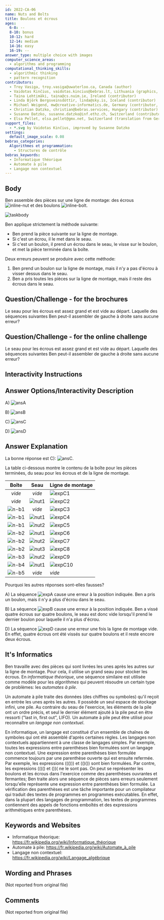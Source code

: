 ```yaml
---
id: 2022-CA-06
name: Nuts and Bolts
title: Boulons et écrous
ages:
  6-8: --
  8-10: bonus
  10-12: hard
  12-14: medium
  14-16: easy
  16-19: --
answer_type: multiple choice with images
computer_science_areas:
  - algorithms and programming
computational_thinking_skills:
  - algorithmic thinking
  - pattern recognition
contributors:
  - Troy Vasiga, troy.vasiga@uwaterloo.ca, Canada (author)
  - Vaidotas Kinčius, vaidotas.kincius@bebras.lt, Lithuania (graphics, contributor)
  - Taina Lehtimäki, taina@cs.nuim.ie, Ireland (contributor)
  - Linda Björk Bergsveinsdóttir, linda@sky.is, Iceland (contributor)
  - Michael Weigend, mw@creative-informatics.de, Germany (contributor, translation from English into German)
  - Christian Datzko, christian@bebras.services, Hungary (contributor)
  - Susanne Datzko, susanne.datzko@inf.ethz.ch, Switzerland (contributor, graphics)
  - Elsa Pellet, elsa.pellet@gmx.net, Switzerland (translation from German into French)
support_files:
  - *.svg by Vaidotas Kinčius, improved by Susanne Datzko
settings:
  default_image_scale: 0.08
bebras_categories:
  Algorithmes et programmation:
    - Structures de contrôle
bebras_keywords:
  - Informatique théorique
  - Automate à pile
  - Langage non contextuel
---
```


[ansA]: graphics/2022-CA-06-answerA.svg "Réponse A"
[ansB]: graphics/2022-CA-06-answerB.svg "Réponse B"
[ansC]: graphics/2022-CA-06-answerC.svg "Réponse C"
[ansD]: graphics/2022-CA-06-answerD.svg "Réponse D"
[expA]: graphics/2022-CA-06-explanationA.svg "Explication A"
[expB]: graphics/2022-CA-06-explanationB.svg "Explication B"
[expD]: graphics/2022-CA-06-explanationD.svg "Explication C"
[expC1]: graphics/2022-CA-06-answerC.svg "Explication étape 1"
[expC2]: graphics/2022-CA-06-explanationC2.svg "Explication étape 2"
[expC3]: graphics/2022-CA-06-explanationC3.svg "Explication étape 3"
[expC4]: graphics/2022-CA-06-explanationC4.svg "Explication étape 4"
[expC5]: graphics/2022-CA-06-explanationC5.svg "Explication étape 5"
[expC6]: graphics/2022-CA-06-explanationC6.svg "Explication étape 6"
[expC7]: graphics/2022-CA-06-explanationC7.svg "Explication étape 7"
[expC8]: graphics/2022-CA-06-explanationC8.svg "Explication étape 8"
[expC9]: graphics/2022-CA-06-explanationC9.svg "Explication étape 9"
[expC10]: graphics/2022-CA-06-explanationC10.svg "Explication étape 10"
[taskbody]: graphics/2022-CA-06-taskbody.svg "Ben travaille à la ligne de montage (400px)"
[nut1]: graphics/2022-CA-06-nut-1.svg "un écrou"
[nut2]: graphics/2022-CA-06-nut-2.svg "deux écrous"
[nut3]: graphics/2022-CA-06-nut-3.svg "trois écrous"
[n-b1]: graphics/2022-CA-06-nut-and-bolt-1.svg "un boulon avec écrou"
[n-b2]: graphics/2022-CA-06-nut-and-bolt-2.svg "deux boulons avec écrous"
[n-b3]: graphics/2022-CA-06-nut-and-bolt-3.svg "trois boulons avec écrous"
[n-b4]: graphics/2022-CA-06-nut-and-bolt-4.svg "quatre boulons avec écrous"
[n-b5]: graphics/2022-CA-06-nut-and-bolt-5.svg "cinq boulons avec écrous"
[inline-bolt]: graphics/2022-CA-06-bolt.svg "Boulon (13px)"
[inline-nut]: graphics/2022-CA-06-nut-1.svg "Ecrou (16px)"



## Body

Ben assemble des pièces sur une ligne de montage: des écrous ![inline-nut] et des boulons ![inline-bolt].

![taskbody]

Ben applique strictement la méthode suivante:
* Ben prend la pièce suivante sur la ligne de montage.
* Si c'est un écrou, il le met dans le seau.
* Si c'est un boulon, il prend un écrou dans le seau, le visse sur le boulon, et met la pièce terminée dans la boîte.

Deux erreurs peuvent se produire avec cette méthode:
1. Ben prend un boulon sur la ligne de montage, mais il n'y a pas d'écrou à visser dessus dans le seau.
2. Ben a pris toutes les pièces sur la ligne de montage, mais il reste des écrous dans le seau.


## Question/Challenge - for the brochures

Le seau pour les écrous est assez grand et est vide au départ. Laquelle des séquences suivantes Ben peut-il assembler de gauche à droite sans aucune erreur?

## Question/Challenge - for the online challenge

Le seau pour les écrous est assez grand et est vide au départ. Laquelle des séquences suivantes Ben peut-il assembler de gauche à droite sans aucune erreur?

## Interactivity Instructions

<!-- empty -->

## Answer Options/Interactivity Description

A) ![ansA]

B) ![ansB]

C) ![ansC]

D) ![ansD]


## Answer Explanation


La bonne réponse est C): ![ansC].

La table ci-dessous montre le contenu de la boîte pour les pièces terminées, du seau pour les écrous et de la ligne de montage.

| Boîte  |  Seau  | Ligne de montage |
| :-----: | :-----: | :--------- |
| _vide_  | _vide_  | ![expC1]   |
| _vide_  | ![nut1] | ![expC2]   |
| ![n-b1] | _vide_  | ![expC3]   |
| ![n-b1] | ![nut1] | ![expC4]   |
| ![n-b1] | ![nut2] | ![expC5]   |
| ![n-b2] | ![nut1] | ![expC6]   |
| ![n-b2] | ![nut2] | ![expC7]   |
| ![n-b2] | ![nut3] | ![expC8]   |
| ![n-b3] | ![nut2] | ![expC9]   |
| ![n-b4] | ![nut1] | ![expC10]  |
| ![n-b5] | _vide_  | _vide_     |

Pourquoi les autres réponses sont-elles fausses?

A) La séquence ![expA] cause une erreur à la position indiquée. Ben a pris un boulon, mais il n'y a plus d'écrou dans le seau.

B) La séquence ![expB] cause une erreur à la position indiquée. Ben a vissé quatre écrous sur quatre boulons, le seau est donc vide lorsqu'il prend le dernier boulon pour laquelle il n'a plus d'écrou.

D) La séquence ![expD] cause une erreur une fois la ligne de montage vide. En effet, quatre écrous ont été vissés sur quatre boulons et il reste encore deux écrous.

## It's Informatics

Ben travaille avec des pièces qui sont livrées les unes après les autres sur la ligne de montage. Pour cela, il utilise un grand seau pour stocker les écrous. En _informatique théorique_, une séquence similaire est utilisée comme modèle pour les _algorithmes_ qui peuvent résoudre un certain type de problèmes: les _automates à pile_.

Un automate à pile traite des données (des chiffres ou symboles) qu'il reçoit en entrée les unes après les autres. Il possède un seul espace de stockage infini, une pile. Au contraire du seau de l'exercice, les éléments de la pile ont un ordre précis, et seul le dernier élément ajouté à la pile peut en être ressorti ("last in, first out", LIFO). Un automate à pile peut être utilisé pour reconnaître un _langage non contextuel_.

En informatique, un langage est constitué d'un ensemble de chaînes de symboles qui ont été assemblé d'après certaines règles. Les langages non contextuels appartiennent à une classe de langages simples. Par exemple, toutes les expressions entre parenthèses bien formulées sont un langage non contextuel. Une expression entre parenthèses bien formulée commence toujours par une parenthèse ouverte qui est ensuite refermée. Par exemple, les expressions ((())) et (()()) sont bien formulées. Par contre, les expressions (((() et ())( ne le sont pas. On peut se représenter les boulons et les écrous dans l'exercice comme des parenthèses ouvrantes et fermantes; Ben traite alors une séquence de pièces sans erreurs seulement lorsqu'elle représente une expression entre parenthèses bien formulée. La vérification des parenthèses est une tâche importante pour un compilateur qui traduit des textes de programmes en programmes exécutables. En effet, dans la plupart des langages de programmation, les textes de programmes contiennent des appels de fonctions emboîtés et des expressions arithmétiques entre parenthèses.

## Keywords and Websites

 - Informatique théorique: https://fr.wikipedia.org/wiki/Informatique_théorique
 - Automate à pile: https://fr.wikipedia.org/wiki/Automate_à_pile
 - Langage non contextuel: https://fr.wikipedia.org/wiki/Langage_algébrique


## Wording and Phrases

(Not reported from original file)


## Comments

(Not reported from original file)
